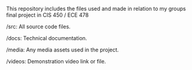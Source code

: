 This repository includes the files used and made in relation to my groups final project in CIS 450 / ECE 478

/src: All source code files.

/docs: Technical documentation.

/media: Any media assets used in the project.

/videos: Demonstration video link or file.
